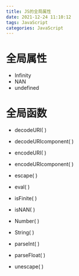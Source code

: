 ```yaml
---
title: JS的全局属性
date: 2021-12-24 11:10:12
tags: JavaScript
categories: JavaScript
---
```


# 全局属性

- Infinity
- NAN
- undefined

# 全局函数

- decodeURI( )

- decodeURIcomponent( )

- encodeURI( )

- encodeURIcomponent( )

- escape( )
- eval( )

- isFinite( )
- isNAN( )
- Number( )

- String( )
- parseInt( )
- parseFloat( )
- unescape( )
